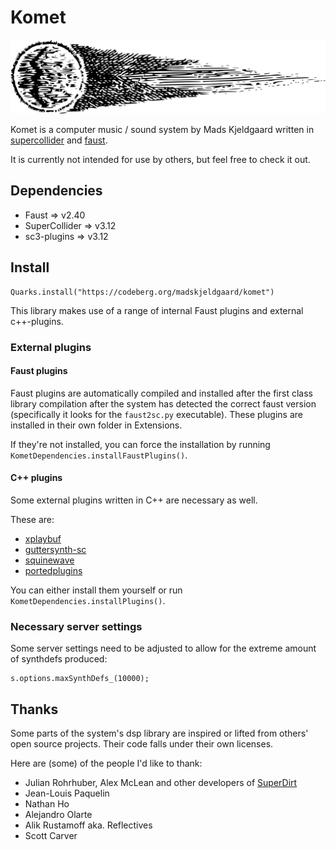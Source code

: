 # Komet
![komet](assets/komet.png) 

Komet is a computer music / sound system by Mads Kjeldgaard written in [supercollider](https://github.com/supercollider/supercollider) and [faust](https://faust.grame.fr/).

It is currently not intended for use by others, but feel free to check it out.

## Dependencies

- Faust => v2.40
- SuperCollider => v3.12
- sc3-plugins => v3.12

## Install

```supercollider
Quarks.install("https://codeberg.org/madskjeldgaard/komet")
```

This library makes use of a range of internal Faust plugins and external c++-plugins.

### External plugins

#### Faust plugins

Faust plugins are automatically compiled and installed after the first class library compilation after the system has detected the correct faust version (specifically it looks for the `faust2sc.py` executable). These plugins are installed in their own folder in Extensions.

If they're not installed, you can force the installation by running `KometDependencies.installFaustPlugins()`.

#### C++ plugins
Some external plugins written in C++ are necessary as well.

These are:
- [xplaybuf](https://github.com/elgiano/XPlayBuf) 
- [guttersynth-sc](https://github.com/madskjeldgaard/guttersynth-sc)
- [squinewave](https://github.com/required-field/squinewave)
- [portedplugins](https://github.com/madskjeldgaard/portedplugins)

You can either install them yourself or run `KometDependencies.installPlugins()`.

### Necessary server settings
Some server settings need to be adjusted to allow for the extreme amount of synthdefs produced:

```
s.options.maxSynthDefs_(10000);
```

## Thanks

Some parts of the system's dsp library are inspired or lifted from others' open source projects. Their code falls under their own licenses. 

Here are (some) of the people I'd like to thank:

- Julian Rohrhuber, Alex McLean and other developers of [SuperDirt](https://github.com/musikinformatik/SuperDirt)
- Jean-Louis Paquelin
- Nathan Ho
- Alejandro Olarte
- Alik Rustamoff aka. Reflectives
- Scott Carver
